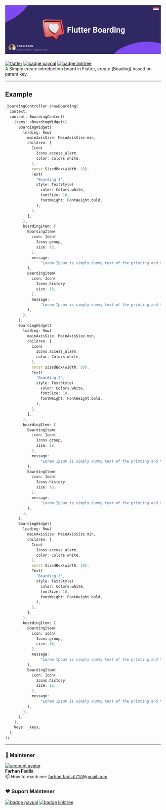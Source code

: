 ## [![cover][]][cover]

[![flutter][]][web flutter] [![badge paypal][]][paypal account] [![badge linktree][]][linktree account] <br>
A Simply create introduction board in Flutter, create [Boading] based on parent key.

---

## Example

```dart
_boardingController.showBoarding(
  context,
  content: BoardingContent(
    items: <BoardingWidget>[
      BoardingWidget(
        leading: Row(
          mainAxisSize: MainAxisSize.min,
          children: [
            Icon(
              Icons.access_alarm,
              color: Colors.white,
            ),
            const SizedBox(width: 10),
            Text(
              "Boarding 1",
              style: TextStyle(
                color: Colors.white,
                fontSize: 18,
                fontWeight: FontWeight.bold,
              ),
            ),
          ],
        ),
        boardingItem: [
          BoardingItem(
            icon: Icon(
              Icons.group,
              size: 18,
            ),
            message:
                "Lorem Ipsum is simply dummy text of the printing and typesetting industry.",
          ),
          BoardingItem(
            icon: Icon(
              Icons.history,
              size: 18,
            ),
            message:
                "Lorem Ipsum is simply dummy text of the printing and typesetting industry.",
          ),
        ],
      ),
      BoardingWidget(
        leading: Row(
          mainAxisSize: MainAxisSize.min,
          children: [
            Icon(
              Icons.access_alarm,
              color: Colors.white,
            ),
            const SizedBox(width: 10),
            Text(
              "Boarding 2",
              style: TextStyle(
                color: Colors.white,
                fontSize: 18,
                fontWeight: FontWeight.bold,
              ),
            ),
          ],
        ),
        boardingItem: [
          BoardingItem(
            icon: Icon(
              Icons.group,
              size: 18,
            ),
            message:
                "Lorem Ipsum is simply dummy text of the printing and typesetting industry.",
          ),
          BoardingItem(
            icon: Icon(
              Icons.history,
              size: 18,
            ),
            message:
                "Lorem Ipsum is simply dummy text of the printing and typesetting industry.",
          ),
        ],
      ),
      BoardingWidget(
        leading: Row(
          mainAxisSize: MainAxisSize.min,
          children: [
            Icon(
              Icons.access_alarm,
              color: Colors.white,
            ),
            const SizedBox(width: 10),
            Text(
              "Boarding 3",
              style: TextStyle(
                color: Colors.white,
                fontSize: 18,
                fontWeight: FontWeight.bold,
              ),
            ),
          ],
        ),
        boardingItem: [
          BoardingItem(
            icon: Icon(
              Icons.group,
              size: 18,
            ),
            message:
                "Lorem Ipsum is simply dummy text of the printing and typesetting industry.",
          ),
          BoardingItem(
            icon: Icon(
              Icons.history,
              size: 18,
            ),
            message:
                "Lorem Ipsum is simply dummy text of the printing and typesetting industry.",
          ),
        ],
      ),
    ],
    keys: _keys,
  ),
);
```
---
### 🚧 Maintener
[![account avatar][]][github account] <br>
**Farhan Fadila** <br>
📫 How to reach me: farhan.fadila1717@gmail.com

### ❤️ Suport Maintener
[![badge paypal][]][paypal account] [![badge linktree][]][linktree account]

[cover]: https://github.com/farhanfadila1717/flutter_package/blob/master/display/flutter_boarding/flutter%20boarding.png
[account avatar]: https://avatars.githubusercontent.com/u/43161050?s=80
[github account]: https://github.com/farhanfadila1717
[badge linktree]: https://img.shields.io/badge/Donate-farhanfadila-orange
[linktree account]: https://linktr.ee/farhanfadila
[badge paypal]: https://img.shields.io/badge/Donate-PayPal-00457C?logo=paypal
[paypal account]: https://www.paypal.me/farhanfadila1717
[flutter]: https://img.shields.io/badge/Platform-Flutter-02569B?logo=flutter
[web flutter]: https://flutter.dev